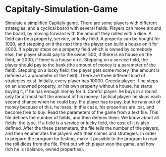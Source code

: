 # Capitaly-Simulation-Game

Simulate a simplified Capitaly game. There are some players with different strategies, and a cyclical board with several fields. Players can move around the board, by moving forward with the amount they rolled with a dice. A field can be a property, service, or lucky field. A property can be bought for 1000, and stepping on it the next time the player can build a house on it for 4000. If a player steps on a property field which is owned by somebody else, the player should pay to the owner 500, if there is no house on the field, or 2000, if there is a house on it. Stepping on a service field, the player should pay to the bank (the amount of money is a parameter of the field). Stepping on a lucky field, the player gets some money (the amount is defined as a parameter of the field). There are three different kind of strategies exist. Initially, every player has 10000.
Greedy player: If he steps on an unowned property, or his own property without a house, he starts buying it, if he has enough money for it.
Careful player: he buys in a round only for at most half the amount of his money.
Tactical player: he skips each second chance when he could buy.
If a player has to pay, but he runs out of money because of this, he loses. In this case, his properties are lost, and become free to buy.
Read the parameters of the game from a text file. This file defines the number of fields, and then defines them. We know about all fields: the type. If a field is a service or lucky field, the cost of it is also defined. After the these parameters, the file tells the number of the players, and then enumerates the players with their names and strategies.
In order to prepare the program for testing, make it possible to the program to read the roll dices from the file.
Print out which player won the game, and how rich he is (balance, owned properties).
